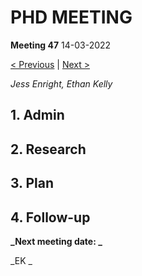 # PHD MEETING

__Meeting 47__
14-03-2022

[< Previous](46_08-03-22.md) | [Next >]()

_Jess Enright,_
_Ethan Kelly_


## 1. Admin


## 2. Research


## 3. Plan


## 4. Follow-up


**_Next meeting date: _**



_EK _
